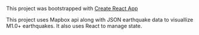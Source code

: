 This project was bootstrapped with [Create React App](https://github.com/facebook/create-react-app)

This project uses Mapbox api along with JSON earthquake data to visuallize M1.0+ earthquakes. It also uses React to manage state. 
